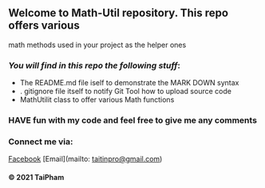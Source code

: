 ## Welcome to Math-Util repository. This repo offers various 
math methods used in your project as the helper ones

### _You will find in this repo the following stuff_:
* The README.md file iself to demonstrate the MARK DOWN syntax
* . gitignore file itself to notify Git Tool how to upload source code 
*  MathUtilit class to offer various Math functions


### HAVE fun with my code and feel free to give me any comments

### Connect me via:
[Facebook](http://facebook.com/79TaiPham79)
[Email](mailto: taitinpro@gmail.com)


#### © 2021 TaiPham